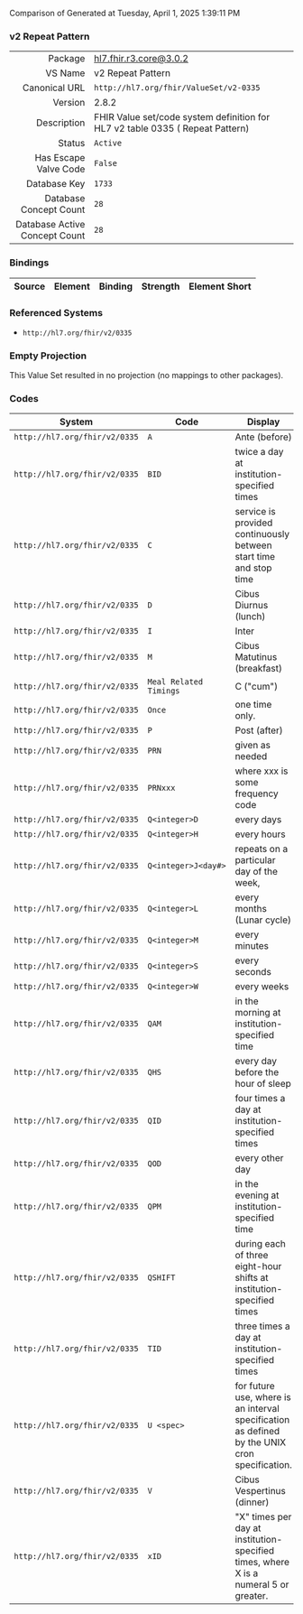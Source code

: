Comparison of 
Generated at Tuesday, April 1, 2025 1:39:11 PM

### v2 Repeat Pattern

|      |     |
| ---: | --- |
| Package | hl7.fhir.r3.core@3.0.2 |
| VS Name | v2 Repeat Pattern |
| Canonical URL | `http://hl7.org/fhir/ValueSet/v2-0335` |
| Version | 2.8.2 |
| Description | FHIR Value set/code system definition for HL7 v2 table 0335 ( Repeat Pattern) |
| Status | `Active` |
| Has Escape Valve Code | `False` |
| Database Key | `1733` |
| Database Concept Count | `28` |
| Database Active Concept Count | `28` |
### Bindings

| Source | Element | Binding | Strength | Element Short |
| ------ | ------- | ------- | -------- | ------------- |

### Referenced Systems

* `http://hl7.org/fhir/v2/0335`
### Empty Projection

This Value Set resulted in no projection (no mappings to other packages).

### Codes

| System | Code | Display |
| ------ | ---- | ------- |
| `http://hl7.org/fhir/v2/0335` | `A` | Ante (before) |
| `http://hl7.org/fhir/v2/0335` | `BID` | twice a day at institution-specified times |
| `http://hl7.org/fhir/v2/0335` | `C` | service is provided continuously between start time and stop time |
| `http://hl7.org/fhir/v2/0335` | `D` | Cibus Diurnus (lunch) |
| `http://hl7.org/fhir/v2/0335` | `I` | Inter |
| `http://hl7.org/fhir/v2/0335` | `M` | Cibus Matutinus (breakfast) |
| `http://hl7.org/fhir/v2/0335` | `Meal Related Timings` | <timing>C ("cum")<meal> |
| `http://hl7.org/fhir/v2/0335` | `Once` | one time only. |
| `http://hl7.org/fhir/v2/0335` | `P` | Post (after) |
| `http://hl7.org/fhir/v2/0335` | `PRN` | given as needed |
| `http://hl7.org/fhir/v2/0335` | `PRNxxx` | where xxx is some frequency code |
| `http://hl7.org/fhir/v2/0335` | `Q<integer>D` | every <integer> days |
| `http://hl7.org/fhir/v2/0335` | `Q<integer>H` | every <integer> hours |
| `http://hl7.org/fhir/v2/0335` | `Q<integer>J<day#>` | repeats on a particular day of the week, |
| `http://hl7.org/fhir/v2/0335` | `Q<integer>L` | every <integer> months (Lunar cycle) |
| `http://hl7.org/fhir/v2/0335` | `Q<integer>M` | every <integer> minutes |
| `http://hl7.org/fhir/v2/0335` | `Q<integer>S` | every <integer> seconds |
| `http://hl7.org/fhir/v2/0335` | `Q<integer>W` | every <integer> weeks |
| `http://hl7.org/fhir/v2/0335` | `QAM` | in the morning at institution-specified time |
| `http://hl7.org/fhir/v2/0335` | `QHS` | every day before the hour of sleep |
| `http://hl7.org/fhir/v2/0335` | `QID` | four times a day at institution-specified times |
| `http://hl7.org/fhir/v2/0335` | `QOD` | every other day |
| `http://hl7.org/fhir/v2/0335` | `QPM` | in the evening at institution-specified time |
| `http://hl7.org/fhir/v2/0335` | `QSHIFT` | during each of three eight-hour shifts at institution-specified times |
| `http://hl7.org/fhir/v2/0335` | `TID` | three times a day at institution-specified times |
| `http://hl7.org/fhir/v2/0335` | `U <spec>` | for future use, where <spec> is an interval specification as defined by the UNIX cron specification. |
| `http://hl7.org/fhir/v2/0335` | `V` | Cibus Vespertinus (dinner) |
| `http://hl7.org/fhir/v2/0335` | `xID` | "X" times per day at institution-specified times, where X is a numeral 5 or greater. |
